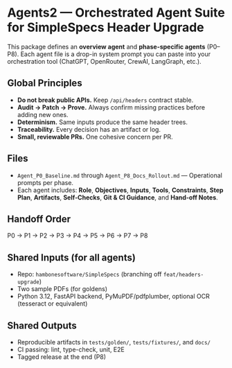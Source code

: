 # Agents2 — Orchestrated Agent Suite for SimpleSpecs Header Upgrade

This package defines an **overview agent** and **phase-specific agents** (P0–P8). Each agent file is a drop-in system prompt
you can paste into your orchestration tool (ChatGPT, OpenRouter, CrewAI, LangGraph, etc.).

## Global Principles
- **Do not break public APIs.** Keep `/api/headers` contract stable.
- **Audit → Patch → Prove.** Always confirm missing practices before adding new ones.
- **Determinism.** Same inputs produce the same header trees.
- **Traceability.** Every decision has an artifact or log.
- **Small, reviewable PRs.** One cohesive concern per PR.

## Files
- `Agent_P0_Baseline.md` through `Agent_P8_Docs_Rollout.md` — Operational prompts per phase.
- Each agent includes: **Role**, **Objectives**, **Inputs**, **Tools**, **Constraints**, **Step Plan**, **Artifacts**, **Self‑Checks**, **Git & CI Guidance**, and **Hand‑off Notes**.

## Handoff Order
P0 → P1 → P2 → P3 → P4 → P5 → P6 → P7 → P8

## Shared Inputs (for all agents)
- Repo: `hambonesoftware/SimpleSpecs` (branching off `feat/headers-upgrade`)
- Two sample PDFs (for goldens)
- Python 3.12, FastAPI backend, PyMuPDF/pdfplumber, optional OCR (tesseract or equivalent)

## Shared Outputs
- Reproducible artifacts in `tests/golden/`, `tests/fixtures/`, and `docs/`
- CI passing: lint, type-check, unit, E2E
- Tagged release at the end (P8)
